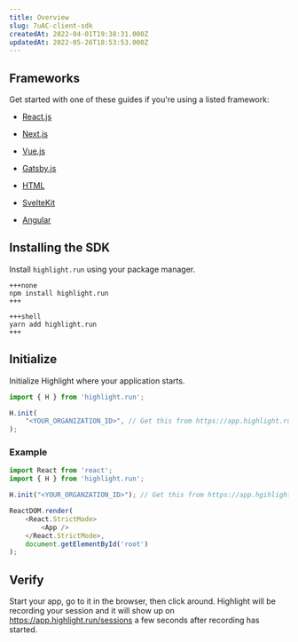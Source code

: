 ```yaml
---
title: Overview
slug: 7uAC-client-sdk
createdAt: 2022-04-01T19:38:31.000Z
updatedAt: 2022-05-26T18:53:53.000Z
---
```


## Frameworks

Get started with one of these guides if you're using a listed framework:

*   [React.js](/getting-started/client-sdk/reactjs)&#x20;

*   [Next.js](/getting-started/client-sdk/nextjs)&#x20;

*   [Vue.js](/getting-started/client-sdk/vuejs)&#x20;

*   [Gatsby.js](/getting-started/client-sdk/gatsbyjs)&#x20;

*   [HTML](/getting-started/client-sdk/html)

*   [SvelteKit](/getting-started/client-sdk/sveltekit)&#x20;

*   [Angular](/getting-started/client-sdk/angular)&#x20;

## Installing the SDK

Install `highlight.run` using your package manager.

```codeblocktabs
+++none
npm install highlight.run
+++

+++shell
yarn add highlight.run
+++
```

## Initialize

Initialize Highlight where your application starts.

```typescript
import { H } from 'highlight.run';

H.init(
    "<YOUR_ORGANIZATION_ID>", // Get this from https://app.highlight.run/setup
);
```

### Example

```typescript
import React from 'react';
import { H } from 'highlight.run';

H.init("<YOUR_ORGANZATION_ID>"); // Get this from https://app.hgihlight.run/setup

ReactDOM.render(
    <React.StrictMode>
        <App />
    </React.StrictMode>,
    document.getElementById('root')
);
```

## Verify

Start your app, go to it in the browser, then click around. Highlight will be recording your session and it will show up on <https://app.highlight.run/sessions> a few seconds after recording has started.
